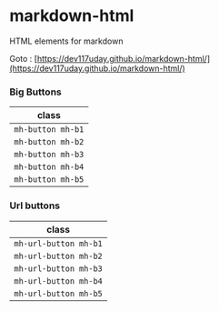 # markdown-html
HTML elements for markdown

Goto : [https://dev117uday.github.io/markdown-html/](https://dev117uday.github.io/markdown-html/)
 
<link rel="stylesheet" type="text/css" href="style.css">

### Big Buttons 

|class|
|:-:|
|`mh-button mh-b1`|
|`mh-button mh-b2`|
|`mh-button mh-b3`|
|`mh-button mh-b4`|
|`mh-button mh-b5`|

### Url buttons

|class|
|:-:|
|`mh-url-button mh-b1`|
|`mh-url-button mh-b2`|
|`mh-url-button mh-b3`|
|`mh-url-button mh-b4`|
|`mh-url-button mh-b5`|
